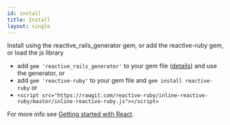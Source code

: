 ```yaml
---
id: install
title: Install
layout: single
---
```


Install using the reactive_rails_generator gem, or add the reactive-ruby gem, or load the js library

- add `gem 'reactive_rails_generator'` to your gem file ([details](https://github.com/loicboutet/reactive-rails-generator)) and use the generator, or
- add `gem 'reactive-ruby'` to your gem file and `gem install reactive-ruby` or
- `<script src="https://rawgit.com/reactive-ruby/inline-reactive-ruby/master/inline-reactive-ruby.js"></script>`

For more info see [Getting started with React](/docs/getting-started.html).
